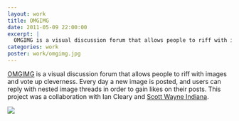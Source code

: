 ```yaml
---
layout: work
title: OMGIMG
date: 2011-05-09 22:00:00
excerpt: |
  OMGIMG is a visual discussion forum that allows people to riff with images and vote up cleverness. Every day a new image is posted, and users can reply with nested image threads in order to gain likes on their posts. This project was a collaboration with Ian Cleary and Scott Wayne Indiana.
categories: work
poster: work/omgimg.jpg
---
```


[OMGIMG](http://www.omgimg.us) is a visual discussion forum that allows people to riff with images and vote up cleverness. Every day a new image is posted, and users can reply with nested image threads in order to gain likes on their posts. This project was a collaboration with Ian Cleary and [Scott Wayne Indiana](http://www.39forks.com).

<div class="wide-750">
  <img src="{% asset_path work/omgimg.jpg %}" />
</div>
